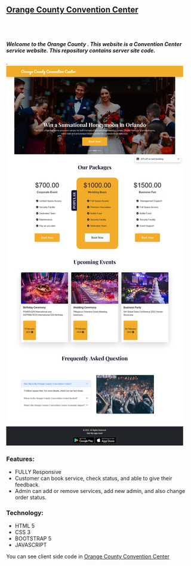 ## [Orange County Convention Center](https://shaharina.github.io/convention-center-assignment-3/)
<br/>
<br/>
<h5> Welcome to the Orange County . This website is a Convention Center service website. This repository contains server site code. </h5>
<img src="https://raw.githubusercontent.com/Shaharina/All-images/main/images/orange-county-Convention-Center.png">

### Features:
- FULLY Responsive 
- Customer can book service, check status, and able to give their feedback.
- Admin can add or remove services, add new admin, and also change order status.

### Technology:
- HTML 5
- CSS 3
- BOOTSTRAP 5
- JAVASCRIPT

You can see client side code in [Orange County Convention Center](https://shaharina.github.io/convention-center-assignment-3/)
